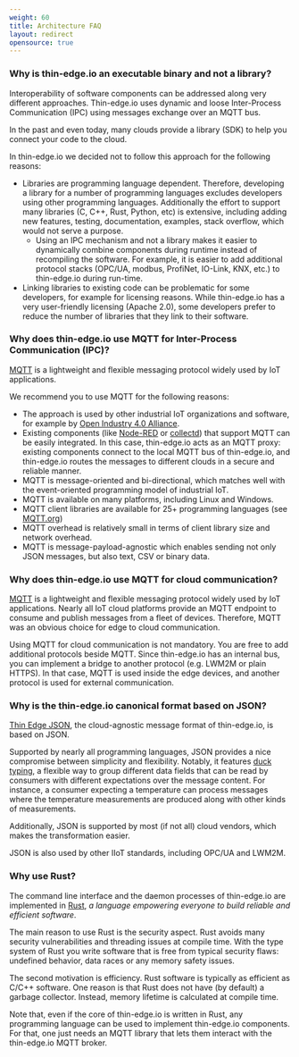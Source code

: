 ```yaml
---
weight: 60
title: Architecture FAQ
layout: redirect
opensource: true
---
```


### Why is thin-edge.io an executable binary and not a library?

Interoperability of software components can be addressed along very different approaches. Thin-edge.io uses dynamic and loose Inter-Process Communication (IPC) using messages exchange over an MQTT bus.

In the past and even today, many clouds provide a library (SDK) to help you connect your code to the cloud.

In thin-edge.io we decided not to follow this approach for the following reasons:
* Libraries are programming language dependent.
  Therefore, developing a library for a number of programming languages excludes developers using other
  programming languages. Additionally the effort to support many libraries (C, C++, Rust, Python, etc) is extensive,
  including adding new features, testing, documentation, examples, stack overflow, which would not serve a purpose.
  * Using an IPC mechanism and not a library makes it easier to dynamically combine components during runtime
  instead of recompiling the software. For example, it is easier to add additional protocol stacks
  (OPC/UA, modbus, ProfiNet, IO-Link, KNX, etc.) to thin-edge.io during run-time.
* Linking libraries to existing code can be problematic for some developers, for example for licensing reasons.
  While thin-edge.io has a very user-friendly licensing (Apache 2.0),
  some developers prefer to reduce the number of libraries that they link to their software.

### Why does thin-edge.io use MQTT for Inter-Process Communication (IPC)?
[MQTT](https://mqtt.org/) is a lightweight and flexible messaging protocol widely used by IoT applications.

We recommend you to use MQTT for the following reasons:
* The approach is used by other industrial IoT organizations and software,
  for example by [Open Industry 4.0 Alliance](https://openindustry4.com/).
* Existing components (like [Node-RED](https://nodered.org/) or [collectd](https://collectd.org/)) that support MQTT can be easily integrated. In this case, thin-edge.io acts as an MQTT proxy:
  existing components connect to the local MQTT bus of thin-edge.io,
  and thin-edge.io routes the messages to different clouds in a secure and reliable manner.  
* MQTT is message-oriented and bi-directional, which matches well with the event-oriented programming model of industrial IoT.
* MQTT is available on many platforms, including Linux and Windows.
* MQTT client libraries are available for 25+ programming languages (see [MQTT.org](https://mqtt.org/software/))
* MQTT overhead is relatively small in terms of client library size and network overhead.
* MQTT is message-payload-agnostic which enables sending not only JSON messages, but also text, CSV or binary data.  


[comment]: # (Alternatives considered where: DBus, gRPC and REST over HTTP.)

### Why does thin-edge.io use MQTT for cloud communication?

[MQTT](https://mqtt.org/) is a lightweight and flexible messaging protocol widely used by IoT applications. Nearly all IoT cloud platforms provide an MQTT endpoint to consume and publish messages from a fleet of devices. Therefore, MQTT was an obvious choice for edge to cloud communication.

Using MQTT for cloud communication is not mandatory. You are free to add additional protocols beside MQTT. Since thin-edge.io has an internal bus, you can implement a bridge to another protocol (e.g. LWM2M or plain HTTPS). In that case, MQTT is used inside the edge devices, and another protocol is used for external communication.

### Why is the thin-edge.io canonical format based on JSON?

[Thin Edge JSON](#thin-edge-json), the cloud-agnostic message format of thin-edge.io, is based on JSON.

Supported by nearly all programming languages, JSON provides a nice compromise between simplicity and flexibility. Notably, it features [duck typing](https://en.wikipedia.org/wiki/Duck_typing), a flexible way to group different data fields that can be read by consumers with different expectations over the message content. For instance, a consumer expecting a temperature can process messages where the temperature measurements are produced along with other kinds of measurements.

Additionally, JSON is supported by most (if not all) cloud vendors, which makes the transformation easier.

JSON is also used by other IIoT standards, including OPC/UA and LWM2M.

### Why use Rust?
The command line interface and the daemon processes of thin-edge.io are implemented in [Rust](https://www.rust-lang.org/), *a language empowering everyone to build reliable and efficient software*.

The main reason to use Rust is the security aspect. Rust avoids many security vulnerabilities and threading issues at compile time. With the type system of Rust you write software that is free from typical security flaws: undefined behavior, data races or any memory safety issues.

The second motivation is efficiency. Rust software is typically as efficient as C/C++ software. One reason is that Rust does not have (by default) a garbage collector. Instead, memory lifetime is calculated at compile time.

Note that, even if the core of thin-edge.io is written in Rust, any programming language can be used to implement thin-edge.io components. For that, one just needs an MQTT library that lets them interact with the thin-edge.io MQTT broker.
